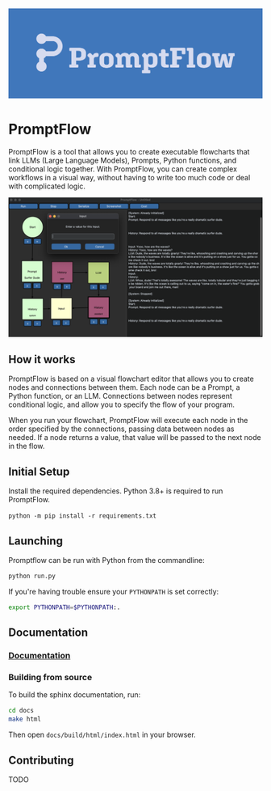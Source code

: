 ![](promptflow/res/Logo_full_1.png)
---
# PromptFlow

PromptFlow is a tool that allows you to create executable flowcharts that link LLMs (Large Language Models), Prompts, Python functions, and conditional logic together. With PromptFlow, you can create complex workflows in a visual way, without having to write too much code or deal with complicated logic.

![screenshot](screenshots/readme/heroscreenshot.png)

## How it works

PromptFlow is based on a visual flowchart editor that allows you to create nodes and connections between them. Each node can be a Prompt, a Python function, or an LLM. Connections between nodes represent conditional logic, and allow you to specify the flow of your program.

When you run your flowchart, PromptFlow will execute each node in the order specified by the connections, passing data between nodes as needed. If a node returns a value, that value will be passed to the next node in the flow.

## Initial Setup 

Install the required dependencies. Python 3.8+ is required to run PromptFlow.

`python -m pip install -r requirements.txt`

## Launching

Promptflow can be run with Python from the commandline:

```bash
python run.py 
```

If you're having trouble ensure your `PYTHONPATH` is set correctly:

```bash
export PYTHONPATH=$PYTHONPATH:.
```

## Documentation

### [Documentation](https://promptflow.org/en/latest/)

### Building from source

To build the sphinx documentation, run:

```bash
cd docs
make html
```

Then open `docs/build/html/index.html` in your browser.

## Contributing

TODO

